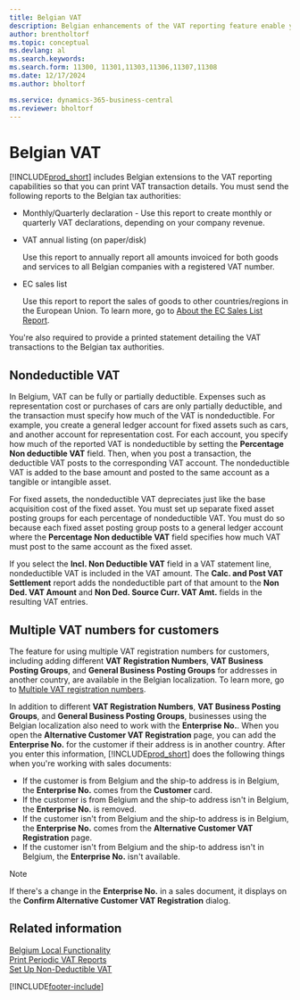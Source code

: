 ```yaml
---
title: Belgian VAT
description: Belgian enhancements of the VAT reporting feature enable you to easily print VAT transaction details.
author: brentholtorf
ms.topic: conceptual
ms.devlang: al
ms.search.keywords:
ms.search.form: 11300, 11301,11303,11306,11307,11308
ms.date: 12/17/2024
ms.author: bholtorf

ms.service: dynamics-365-business-central
ms.reviewer: bholtorf
---
```

# Belgian VAT

[!INCLUDE[prod_short](../../includes/prod_short.md)] includes Belgian extensions to the VAT reporting capabilities so that you can print VAT transaction details. You must send the following reports to the Belgian tax authorities:  

- Monthly/Quarterly declaration - Use this report to create monthly or quarterly VAT declarations, depending on your company revenue.  

- VAT annual listing (on paper/disk)

    Use this report to annually report all amounts invoiced for both goods and services to all Belgian companies with a registered VAT number.  

- EC sales list

    Use this report to report the sales of goods to other countries/regions in the European Union. To learn more, go to [About the EC Sales List Report](../../finance-how-report-vat.md#ecsaleslist).  

You're also required to provide a printed statement detailing the VAT transactions to the Belgian tax authorities.

## Nondeductible VAT

In Belgium, VAT can be fully or partially deductible. Expenses such as representation cost or purchases of cars are only partially deductible, and the transaction must specify how much of the VAT is nondeductible. For example, you create a general ledger account for fixed assets such as cars, and another account for representation cost. For each account, you specify how much of the reported VAT is nondeductible by setting the **Percentage Non deductible VAT** field. Then, when you post a transaction, the deductible VAT posts to the corresponding VAT account. The nondeductible VAT is added to the base amount and posted to the same account as a tangible or intangible asset.  

For fixed assets, the nondeductible VAT depreciates just like the base acquisition cost of the fixed asset. You must set up separate fixed asset posting groups for each percentage of nondeductible VAT. You must do so because each fixed asset posting group posts to a general ledger account where the **Percentage Non deductible VAT** field specifies how much VAT must post to the same account as the fixed asset.  

If you select the **Incl. Non Deductible VAT** field in a VAT statement line, nondeductible VAT is included in the VAT amount. The **Calc. and Post VAT Settlement** report adds the nondeductible part of that amount to the **Non Ded. VAT Amount** and **Non Ded. Source Curr. VAT Amt.** fields in the resulting VAT entries.  

## Multiple VAT numbers for customers

The feature for using multiple VAT registration numbers for customers, including adding different **VAT Registration Numbers**, **VAT Business Posting Groups**, and **General Business Posting Groups** for addresses in another country, are available in the Belgian localization. To learn more, go to [Multiple VAT registration numbers](/../../finance-how-use-multiple-vat-registrations.md).

In addition to different **VAT Registration Numbers**, **VAT Business Posting Groups**, and **General Business Posting Groups**, businesses using the Belgian localization also need to work with the **Enterprise No.**. When you open the **Alternative Customer VAT Registration** page, you can add the **Enterprise No.** for the customer if their address is in another country. After you enter this information, [!INCLUDE[prod_short](../../includes/prod_short.md)] does the following things when you're working with sales documents:  

- If the customer is from Belgium and the ship-to address is in Belgium, the **Enterprise No.** comes from the **Customer** card.
- If the customer is from Belgium and the ship-to address isn't in Belgium, the **Enterprise No.** is removed.
- If the customer isn't from Belgium and the ship-to address is in Belgium, the **Enterprise No.** comes from the **Alternative Customer VAT Registration** page.
- If the customer isn't from Belgium and the ship-to address isn't in Belgium, the **Enterprise No.** isn't available.  

> [!NOTE]
> If there's a change in the **Enterprise No.** in a sales document, it displays on the **Confirm Alternative Customer VAT Registration** dialog.  

## Related information

[Belgium Local Functionality](belgium-local-functionality.md)  
[Print Periodic VAT Reports](how-to-print-periodic-vat-reports.md)  
[Set Up Non-Deductible VAT](how-to-set-up-non-deductible-vat.md)  


[!INCLUDE[footer-include](../../includes/footer-banner.md)]
